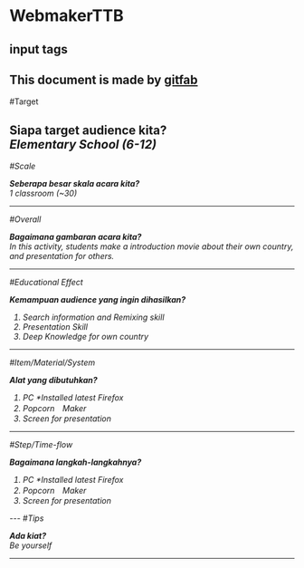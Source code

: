 # WebmakerTTB
## input tags 
This document is made by [gitfab](http://gitfab.org)
---
#Target

<b>Siapa target audience kita?</b>
<br><em>Elementary School (6-12)<em>
---
#Scale

<b>Seberapa besar skala acara kita?</b>
<br><em>1 classroom (~30)<em>

---
#Overall

<b>Bagaimana gambaran acara kita?</b>
<br><em>In this activity, students make a introduction movie about their own country, and presentation for others.</em>

---
#Educational Effect

<b>Kemampuan audience yang ingin dihasilkan?</b><br/>
1. Search information and Remixing skill<br/>
2. Presentation Skill<br/>
3. Deep Knowledge for own country

---
#Item/Material/System

<b>Alat yang dibutuhkan?</b> <br/>
1. PC *Installed latest Firefox<br/>
2. Popcorn　Maker<br/>
3. Screen for presentation<br/>

---
#Step/Time-flow

<b>Bagaimana langkah-langkahnya?</b><br>
<em>
1. PC *Installed latest Firefox<br>
2. Popcorn　Maker<br>
3. Screen for presentation
</em>
---
#Tips

<b>Ada kiat?</b>
<br><em>Be yourself</em>



---
